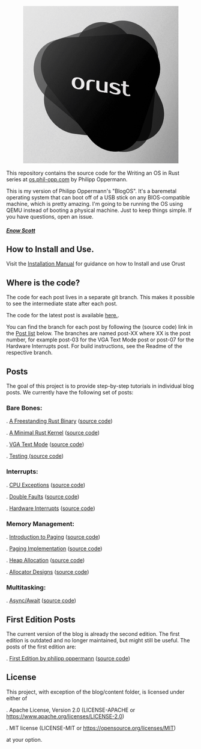 <p align="center">
  <img src="image.png" alt="alt text" />
</p>

This repository contains the source code for the Writing an OS in Rust series at <a href="https://os.phil-opp.com/">os.phil-opp.com</a> by Philipp Oppermann.

This is my version of Philipp Oppermann's "BlogOS". It's a baremetal operating system that can boot off of a USB stick on any BIOS-compatible machine, which is pretty amazing. I'm going to be running the OS using QEMU instead of booting a physical machine. Just to keep things simple. If you have questions, open an issue.
##### <a href="https://github.com/Blindspot22">Enow Scott</a>

## How to Install and Use.
Visit the [Installation Manual](https://github.com/Blindspot22/orust/blob/main/Installation-Manual.md) for guidance on how to Install and use Orust

## Where is the code?

The code for each post lives in a separate git branch. This makes it possible to see the intermediate state after each post.

The code for the latest post is available <a href="https://github.com/Blindspot22/orust/">here.</a>.

You can find the branch for each post by following the (source code) link in the <a href="https://github.com/Blindspot22/orust?tab=readme-ov-file#posts">Post list</a> below. The branches are named post-XX where XX is the post number, for example post-03 for the VGA Text Mode post or post-07 for the Hardware Interrupts post. For build instructions, see the Readme of the respective branch.

## Posts

The goal of this project is to provide step-by-step tutorials in individual blog posts. We currently have the following set of posts:

### Bare Bones:

. <a href="https://os.phil-opp.com/freestanding-rust-binary/">A Freestanding Rust Binary</a> (<a href="https://github.com/Blindspot22/orust">source code</a>)

. <a href="https://os.phil-opp.com/minimal-rust-kernel/">A Minimal Rust Kernel</a> (<a href="https://github.com/Blindspot22/orust">source code</a>)

. <a href="https://os.phil-opp.com/vga-text-mode/">VGA Text Mode</a> (<a href="https://github.com/Blindspot22/orust">source code</a>)

. <a href="https://os.phil-opp.com/testing/">Testing </a> (<a href="https://github.com/Blindspot22/orust">source code</a>)
### Interrupts:

. <a href="https://os.phil-opp.com/cpu-exceptions/">CPU Exceptions</a> (<a href="https://github.com/Blindspot22/orust">source code</a>)

. <a href="https://os.phil-opp.com/double-fault-exceptions/">Double Faults</a> (<a href="https://github.com/Blindspot22/orust">source code</a>)

. <a href="https://os.phil-opp.com/hardware-interrupts/">Hardware Interrupts</a> (<a href="https://github.com/Blindspot22/orust">source code</a>)

### Memory Management:

. <a href="https://os.phil-opp.com/paging-introduction/">Introduction to Paging</a> (<a href="https://github.com/Blindspot22/orust">source code</a>)

. <a href="https://os.phil-opp.com/paging-implementation/">Paging Implementation</a> (<a href="https://github.com/Blindspot22/orust">source code</a>)

. <a href="https://os.phil-opp.com/paging-introduction/">Heap Allocation</a> (<a href="https://github.com/Blindspot22/orust">source code</a>)

. <a href="https://os.phil-opp.com/paging-introduction/">Allocator Designs</a> (<a href="https://github.com/Blindspot22/orust">source code</a>)

### Multitasking:

. <a href="https://os.phil-opp.com/async-await/">Async/Await</a> (<a href="https://github.com/Blindspot22/orust">source code</a>)

## First Edition Posts

The current version of the blog is already the second edition. The first edition is outdated and no longer maintained, but might still be useful. 
The posts of the first edition are:

  . <a href="https://os.phil-opp.com/multiboot-kernel/">First Edition by philipp oppermann</a> (<a href="https://github.com/Blindspot22/orust">source code</a>)

## License

This project, with exception of the blog/content folder, is licensed under either of

  . Apache License, Version 2.0 (LICENSE-APACHE or https://www.apache.org/licenses/LICENSE-2.0)
  
  . MIT license (LICENSE-MIT or https://opensource.org/licenses/MIT)

at your option.
